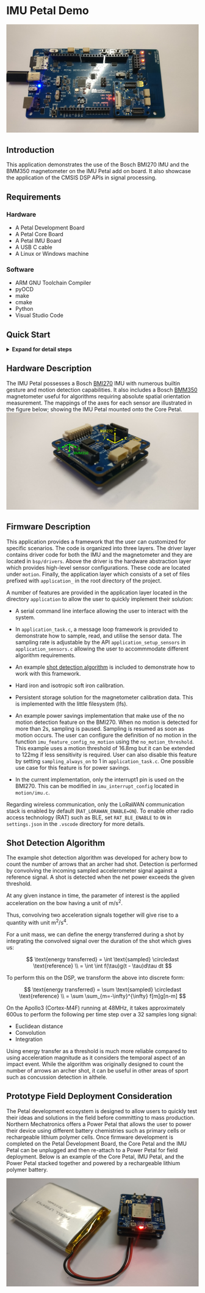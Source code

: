 # IMU Petal Demo

![petal_imu](./doc/res/petal_imu.jpg)

## Introduction

This application demonstrates the use of the Bosch BMI270 IMU and the BMM350 magnetometer on
the IMU Petal add on board.  It also showcase the application of the CMSIS DSP APIs in signal
processing.

## Requirements

### Hardware

- A Petal Development Board
- A Petal Core Board
- A Petal IMU Board
- A USB C cable
- A Linux or Windows machine

### Software

- ARM GNU Toolchain Compiler
- pyOCD
- make
- cmake
- Python
- Visual Studio Code

## Quick Start

<details>

<summary><b>Expand for detail steps</b></summary>

1. Select the compiler version for your system as shown in the screenshot. If
   none appears in the list, try the `Scan for Kits` option or follow the
   <a href="https://github.com/NorthernMechatronics/nmapp2/blob/master/doc/getting_started.md">
   Getting Started</a> guide in nmapp2 to ensure that
   the ARM compiler is installed properly.
   ![compiler_selection](./doc/res/compiler_selection.png)

2. Select PETAL_IMU Debug or Release as the build variant.
   ![variant_selection](./doc/res/variant_selection.png)

3. Click the CMAKE extension icon in the Activity Bar on the left and
   in the primary sidebar, move your mouse cursor to Project Outline and click More
   Actions (denoted by the three dots ...) to expand the menu. Click on
   `Clean Reconfigure All Projects`.
   ![cmake_configure](./doc/res/cmake_configure_completed.png)

4. Once the configuration process is completed, click on the Build All Projects
   icon in Project Outline. For a clean re-build, you can also select
   `Clean Rebuild All Projects`
   ![cmake_configure](./doc/res/cmake_build_completed.png)

5. Once the build is completed, click on Run and Debug in the Activity Bar on the left and
   select Petal IMU Debug or Release as the run variant.
   ![cmake_configure](./doc/res/run_debug_variant_selection.png)

6. Click the play button to load and run the program. Once the board is booted, you should
   see the following in a serial terminal.
   ![cmake_configure](./doc/res/terminal_output.png)

</details>

## Hardware Description

The IMU Petal possesses a Bosch <a href="https://www.bosch-sensortec.com/products/motion-sensors/imus/bmi270/">BMI270</a> IMU with numerous builtin gesture and motion
detection capabilities. It also includes a Bosch
<a href="https://www.bosch-sensortec.com/products/motion-sensors/magnetometers/bmm350/">
BMM350</a> magnetometer useful for algorithms requiring absolute spatial orientation
measurement. The mappings of the axes for each sensor are illustrated in the figure below; showing the IMU Petal mounted onto the Core Petal.
![petal_imu_axis_mapping](./doc/res/petal_imu_axis_mapping.png)

## Firmware Description

This application provides a framework that the user can customized for specific
scenarios. The code is organized into three layers. The driver layer contains
driver code for both the IMU and the magnetometer and they are located in `bsp/drivers`.
Above the driver is the hardware abstraction layer which provides high-level
sensor configurations. These code are located under `motion`. Finally, the application
layer which consists of a set of files prefixed with `application_` in the root
directory of the project.

A number of features are provided in the application layer located in the directory
`application` to allow the user to quickly implement their solution:

- A serial command line interface allowing the user to interact with the system.
 
- In `application_task.c`, a message loop framework is provided to
  demonstrate how to sample, read, and utilise the sensor data. The
  sampling rate is adjustable by the API `application_setup_sensors`
  in `application_sensors.c` allowing the user to accommmodate different
  algorithm requirements.

- An example [shot detection algorithm](README.md#shot-detection-algorithm) is included
  to demonstrate how to work with this framework.

- Hard iron and isotropic soft iron calibration.

- Persistent storage solution for the magnetometer calibration data.
  This is implemented with the little filesystem (lfs).

- An example power savings implementation that make use of the no motion
  detection feature on the BMI270. When no motion is detected for more than
  2s, sampling is paused. Sampling is resumed as soon
  as motion occurs. The user can configure the definition of no motion in
  the function `imu_feature_config_no_motion` using the `no_motion_threshold`.
  This example uses a motion threshold of 16.8mg but it can be extended to 122mg
  if less sensitivity is required. User can also disable this feature by setting
  `sampling_always_on` to 1 in `application_task.c`.  One possible use case
  for this feature is for power savings.

- In the current implementation, only the interrupt1 pin is used on the
  BMI270. This can be modified in `imu_interrupt_config` located in
  `motion/imu.c`.

Regarding wireless communication, only the LoRaWAN communication stack is
enabled by default (`RAT_LORAWAN_ENABLE=ON`). To enable other radio access
technology (RAT) such as BLE, set `RAT_BLE_ENABLE` to `ON` in
`settings.json` in the `.vscode` directory for more details.

## Shot Detection Algorithm

The example shot detection algorithm was developed for achery bow to count the number of arrows that an archer had shot.
Detection is performed by convolving the incoming sampled accelerometer signal against a reference signal. A shot is
detected when the net power exceeds the given threshold.

At any given instance in time, the parameter of interest is the applied acceleration on the bow having a unit of $\text{m/s}^2$.

Thus, convolving two acceleration signals together will give rise to a quantity with unit $\text{m}^2/\text{s}^4$.

For a unit mass, we can define the energy transferred during a shot by integrating the convolved signal over the duration of the shot which gives us:

$$
\text{energy transferred} = \int \text{sampled} \circledast \text{reference} \\
= \int \int f(\tau)g(t - \tau)d\tau dt
$$

To perform this on the DSP, we transform the above into discrete form:

$$
\text{energy transferred} = \sum \text{sampled} \circledast \text{reference} \\
= \sum \sum_{m=-\infty}^{\infty} f[m]g[n-m]
$$

On the Apollo3 (Cortex-M4F) running at 48MHz, it takes approximately 600us to perform the following per time step over a 32 samples long signal:

- Euclidean distance
- Convolution
- Integration

Using energy transfer as a threshold is much more reliable compared to using
acceleration magnitude as it considers the temporal aspect of an impact event.
While the algorithm was originally designed to count the number of arrows an
archer shot, it can be useful in other areas of sport such as concussion
detection in althele.

## Prototype Field Deployment Consideration

The Petal development ecosystem is designed to allow users to quickly test their ideas and solutions in the field before
committing to mass production.  Northern Mechatronics offers a Power Petal that allows the user to power their device
using different battery chemistries such as primary cells or rechargeable lithium polymer cells.  Once firmware development
is completed on the Petal Development Board, the Core Petal and the IMU Petal can be unplugged and then re-attach to a Power
Petal for field deployment.  Below is an example of the Core Petal, IMU Petal, and the Power Petal stacked together and
powered by a rechargeable lithium polymer battery.

![deployment](doc/res/petal_imu_deployment.jpg)